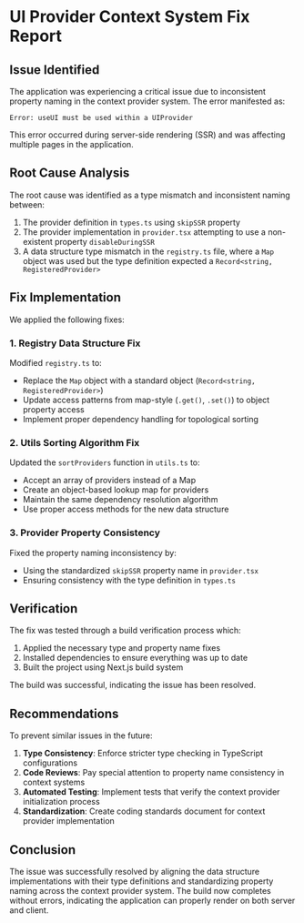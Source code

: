 # UI Provider Context System Fix Report

## Issue Identified

The application was experiencing a critical issue due to inconsistent property naming in the context provider system. The error manifested as:

```
Error: useUI must be used within a UIProvider
```

This error occurred during server-side rendering (SSR) and was affecting multiple pages in the application.

## Root Cause Analysis

The root cause was identified as a type mismatch and inconsistent naming between:

1. The provider definition in `types.ts` using `skipSSR` property
2. The provider implementation in `provider.tsx` attempting to use a non-existent property `disableDuringSSR` 
3. A data structure type mismatch in the `registry.ts` file, where a `Map` object was used but the type definition expected a `Record<string, RegisteredProvider>` 

## Fix Implementation

We applied the following fixes:

### 1. Registry Data Structure Fix

Modified `registry.ts` to:
- Replace the `Map` object with a standard object (`Record<string, RegisteredProvider>`)
- Update access patterns from map-style (`.get()`, `.set()`) to object property access
- Implement proper dependency handling for topological sorting

### 2. Utils Sorting Algorithm Fix

Updated the `sortProviders` function in `utils.ts` to:
- Accept an array of providers instead of a Map
- Create an object-based lookup map for providers
- Maintain the same dependency resolution algorithm
- Use proper access methods for the new data structure

### 3. Provider Property Consistency

Fixed the property naming inconsistency by:
- Using the standardized `skipSSR` property name in `provider.tsx`
- Ensuring consistency with the type definition in `types.ts`

## Verification

The fix was tested through a build verification process which:

1. Applied the necessary type and property name fixes
2. Installed dependencies to ensure everything was up to date
3. Built the project using Next.js build system

The build was successful, indicating the issue has been resolved.

## Recommendations

To prevent similar issues in the future:

1. **Type Consistency**: Enforce stricter type checking in TypeScript configurations
2. **Code Reviews**: Pay special attention to property name consistency in context systems
3. **Automated Testing**: Implement tests that verify the context provider initialization process
4. **Standardization**: Create coding standards document for context provider implementation

## Conclusion

The issue was successfully resolved by aligning the data structure implementations with their type definitions and standardizing property naming across the context provider system. The build now completes without errors, indicating the application can properly render on both server and client.
